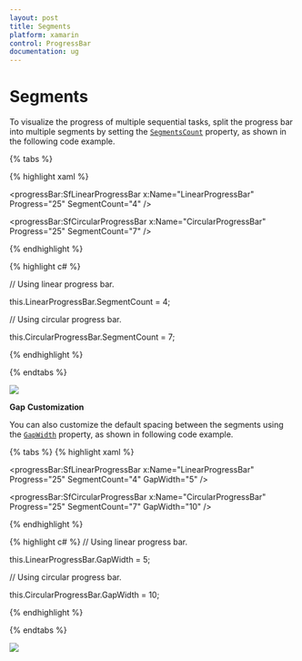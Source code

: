 ```yaml
---
layout: post
title: Segments
platform: xamarin
control: ProgressBar
documentation: ug
---
```


# Segments

To visualize the progress of multiple sequential tasks, split the progress bar into multiple segments by setting the [`SegmentsCount`](https://help.syncfusion.com/cr/cref_files/xamarin/sfprogressbar/Syncfusion.SfProgressBar.XForms~Syncfusion.XForms.ProgressBar.ProgressBarBase~SegmentCount.html) property, as shown in the following code example.

{% tabs %} 

{% highlight xaml %}
<!--Using linear progress bar-->

<progressBar:SfLinearProgressBar x:Name="LinearProgressBar" Progress="25" SegmentCount="4" />

<!--Using circular progress bar-->

<progressBar:SfCircularProgressBar x:Name="CircularProgressBar" Progress="25" SegmentCount="7" />

{% endhighlight %}

{% highlight c# %}

// Using linear progress bar.

this.LinearProgressBar.SegmentCount = 4;

// Using circular progress bar.

this.CircularProgressBar.SegmentCount = 7;

{% endhighlight %}

{% endtabs %} 

![](Progress_images/Segment.png)

**Gap** **Customization**

You can also customize the default spacing between the segments using the [`GapWidth`](https://help.syncfusion.com/cr/cref_files/xamarin/sfprogressbar/Syncfusion.SfProgressBar.XForms~Syncfusion.XForms.ProgressBar.ProgressBarBase~GapWidth.html) property, as shown in following code example.

{% tabs %} 
{% highlight xaml %}
<!--Using linear progress bar-->

<progressBar:SfLinearProgressBar x:Name="LinearProgressBar" Progress="25" SegmentCount="4" GapWidth="5" />

<!--Using circular progress bar-->

<progressBar:SfCircularProgressBar x:Name="CircularProgressBar" Progress="25" SegmentCount="7" GapWidth="10" />

{% endhighlight %}

{% highlight c# %}
// Using linear progress bar.

this.LinearProgressBar.GapWidth = 5;

// Using circular progress bar.

this.CircularProgressBar.GapWidth = 10;

{% endhighlight %}

{% endtabs %} 

![](Progress_images/Gap.png)